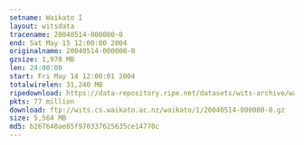 ```yaml
---
setname: Waikato I
layout: witsdata
tracename: 20040514-000000-0
end: Sat May 15 12:00:00 2004
originalname: 20040514-000000-0
gzsize: 1,978 MB
len: 24:00:00
start: Fri May 14 12:00:01 2004
totalwirelen: 31,240 MB
ripedownload: https://data-repository.ripe.net/datasets/wits-archive/waikato/1/20040514-000000-0.gz
pkts: 77 million
download: ftp://wits.cs.waikato.ac.nz/waikato/1/20040514-000000-0.gz
size: 5,564 MB
md5: b267648ae85f970337625635ce14770c
---
```

